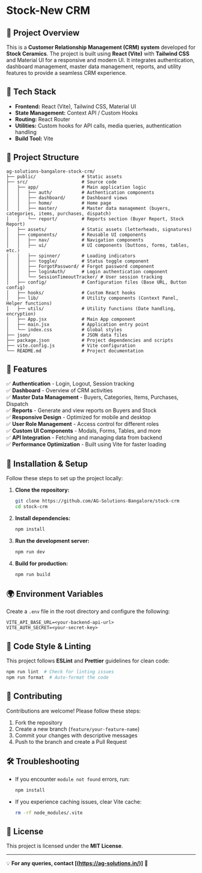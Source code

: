# Stock-New CRM

## 📌 Project Overview

This is a **Customer Relationship Management (CRM) system** developed for **Stock Ceramics**. The project is built using **React (Vite)** with **Tailwind CSS** and Material UI for a responsive and modern UI. It integrates authentication, dashboard management, master data management, reports, and utility features to provide a seamless CRM experience.

## 🚀 Tech Stack

- **Frontend:** React (Vite), Tailwind CSS, Material UI
- **State Management:** Context API / Custom Hooks
- **Routing:** React Router
- **Utilities:** Custom hooks for API calls, media queries, authentication handling
- **Build Tool:** Vite

## 📁 Project Structure

```
ag-solutions-bangalore-stock-crm/
├── public/                 # Static assets
├── src/                    # Source code
│   ├── app/                # Main application logic
│   │   ├── auth/           # Authentication components
│   │   ├── dashboard/      # Dashboard views
│   │   ├── home/           # Home page
│   │   ├── master/         # Master data management (buyers, categories, items, purchases, dispatch)
│   │   └── report/         # Reports section (Buyer Report, Stock Report)
│   ├── assets/             # Static assets (letterheads, signatures)
│   ├── components/         # Reusable UI components
│   │   ├── nav/            # Navigation components
│   │   ├── ui/             # UI components (buttons, forms, tables, etc.)
│   │   ├── spinner/        # Loading indicators
│   │   ├── toggle/         # Status toggle component
│   │   ├── ForgotPassword/ # Forgot password component
│   │   ├── loginAuth/      # Login authentication component
│   │   └── SessionTimeoutTracker/ # User session tracking
│   ├── config/             # Configuration files (Base URL, Button config)
│   ├── hooks/              # Custom React hooks
│   ├── lib/                # Utility components (Context Panel, Helper functions)
│   ├── utils/              # Utility functions (Date handling, encryption)
│   ├── App.jsx             # Main App component
│   ├── main.jsx            # Application entry point
│   └── index.css           # Global styles
├── json/                   # JSON data files
├── package.json            # Project dependencies and scripts
├── vite.config.js          # Vite configuration
└── README.md               # Project documentation
```

## 🎯 Features

✅ **Authentication** - Login, Logout, Session tracking  
✅ **Dashboard** - Overview of CRM activities  
✅ **Master Data Management** - Buyers, Categories, Items, Purchases, Dispatch  
✅ **Reports** - Generate and view reports on Buyers and Stock  
✅ **Responsive Design** - Optimized for mobile and desktop  
✅ **User Role Management** - Access control for different roles  
✅ **Custom UI Components** - Modals, Forms, Tables, and more  
✅ **API Integration** - Fetching and managing data from backend  
✅ **Performance Optimization** - Built using Vite for faster loading

## 🔧 Installation & Setup

Follow these steps to set up the project locally:

1. **Clone the repository:**

   ```sh
   git clone https://github.com/AG-Solutions-Bangalore/stock-crm
   cd stock-crm
   ```

2. **Install dependencies:**

   ```sh
   npm install
   ```

3. **Run the development server:**

   ```sh
   npm run dev
   ```

4. **Build for production:**
   ```sh
   npm run build
   ```

## 🌍 Environment Variables

Create a `.env` file in the root directory and configure the following:

```
VITE_API_BASE_URL=<your-backend-api-url>
VITE_AUTH_SECRET=<your-secret-key>
```

## 📜 Code Style & Linting

This project follows **ESLint** and **Prettier** guidelines for clean code:

```sh
npm run lint  # Check for linting issues
npm run format  # Auto-format the code
```

## 📢 Contributing

Contributions are welcome! Please follow these steps:

1. Fork the repository
2. Create a new branch (`feature/your-feature-name`)
3. Commit your changes with descriptive messages
4. Push to the branch and create a Pull Request

## 🛠️ Troubleshooting

- If you encounter `module not found` errors, run:
  ```sh
  npm install
  ```
- If you experience caching issues, clear Vite cache:
  ```sh
  rm -rf node_modules/.vite
  ```

## 📝 License

This project is licensed under the **MIT License**.

---

💡 **For any queries, contact [(https://ag-solutions.in/)]** 🚀
